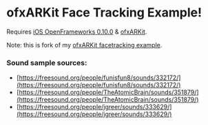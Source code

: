 # ofxARKit Face Tracking Example!

Requires [iOS OpenFrameworks 0.10.0](https://openframeworks.cc/download/) & [ofxARKit](https://github.com/sortofsleepy/ofxARKit).

Note: this is fork of my [ofxARKit facetracking example](https://github.com/AndresCuervo/ofxARKit-example-facetracking).

### Sound sample sources:

- [https://freesound.org/people/funisfun8/sounds/332172/](https://freesound.org/people/funisfun8/sounds/332172/)
- [https://freesound.org/people/TheAtomicBrain/sounds/351879/](https://freesound.org/people/TheAtomicBrain/sounds/351879/)
- [https://freesound.org/people/jgreer/sounds/333629/](https://freesound.org/people/jgreer/sounds/333629/)
